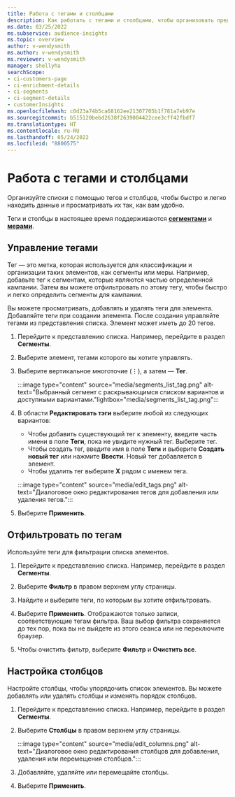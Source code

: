 ```yaml
---
title: Работа с тегами и столбцами
description: Как работать с тегами и столбцами, чтобы организовать представления списка
ms.date: 03/25/2022
ms.subservice: audience-insights
ms.topic: overview
author: v-wendysmith
ms.author: v-wendysmith
ms.reviewer: v-wendysmith
manager: shellyha
searchScope:
- ci-customers-page
- ci-enrichment-details
- ci-segments
- ci-segment-details
- customerInsights
ms.openlocfilehash: c0d23a74b5ca68162ee21307705b1f781a7eb97e
ms.sourcegitcommit: b515120bebd2638f2639004422cee3cff42fbdf7
ms.translationtype: HT
ms.contentlocale: ru-RU
ms.lasthandoff: 05/24/2022
ms.locfileid: "8800575"
---
```

# <a name="work-with-tags-and-columns"></a>Работа с тегами и столбцами

Организуйте списки с помощью тегов и столбцов, чтобы быстро и легко находить данные и просматривать их так, как вам удобно.

Теги и столбцы в настоящее время поддерживаются **[сегментами](segments.md)** и **[мерами](measures.md)**.

## <a name="manage-tags"></a>Управление тегами

Тег — это метка, которая используется для классификации и организации таких элементов, как сегменты или меры. Например, добавьте тег к сегментам, которые являются частью определенной кампании. Затем вы можете отфильтровать по этому тегу, чтобы быстро и легко определить сегменты для кампании.

Вы можете просматривать, добавлять и удалять теги для элемента. Добавляйте теги при создании элемента. После создания управляйте тегами из представления списка. Элемент может иметь до 20 тегов.

1. Перейдите к представлению списка. Например, перейдите в раздел **Сегменты**.

1. Выберите элемент, тегами которого вы хотите управлять.

1. Выберите вертикальное многоточие (&vellip;), а затем — **Тег**.

   :::image type="content" source="media/segments_list_tag.png" alt-text="Выбранный сегмент с раскрывающимся списком вариантов и доступными вариантами."lightbox="media/segments_list_tag.png":::

1. В области **Редактировать тэги** выберите любой из следующих вариантов:

   - Чтобы добавить существующий тег к элементу, введите часть имени в поле **Теги**, пока не увидите нужный тег. Выберите тег.
   - Чтобы создать тег, введите имя в поле **Теги** и выберите **Создать новый тег** или нажмите **Ввести**. Новый тег добавляется в элемент.
   - Чтобы удалить тег выберите **X** рядом с именем тега.

   :::image type="content" source="media/edit_tags.png" alt-text="Диалоговое окно редактирования тегов для добавления или удаления тегов.":::

1. Выберите **Применить**.

## <a name="filter-on-tags"></a>Отфильтровать по тегам

Используйте теги для фильтрации списка элементов.

1. Перейдите к представлению списка. Например, перейдите в раздел **Сегменты**.

1. Выберите **Фильтр** в правом верхнем углу страницы.

1. Найдите и выберите теги, по которым вы хотите отфильтровать.

1. Выберите **Применить**. Отображаются только записи, соответствующие тегам фильтра. Ваш выбор фильтра сохраняется до тех пор, пока вы не выйдете из этого сеанса или не переключите браузер.

1. Чтобы очистить фильтр, выберите **Фильтр** и **Очистить все**.

## <a name="customize-columns"></a>Настройка столбцов

Настройте столбцы, чтобы упорядочить список элементов. Вы можете добавлять или удалять столбцы и изменять порядок столбцов.

1. Перейдите к представлению списка. Например, перейдите в раздел **Сегменты**.

1. Выберите **Столбцы** в правом верхнем углу страницы.

   :::image type="content" source="media/edit_columns.png" alt-text="Диалоговое окно редактирования столбцов для добавления, удаления или перемещения столбцов.":::

1. Добавляйте, удаляйте или перемещайте столбцы.

1. Выберите **Применить**.

